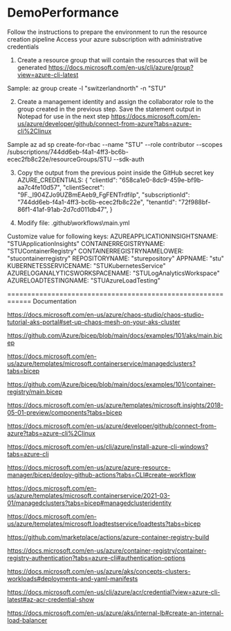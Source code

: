 # DemoPerformance
Follow the instructions to prepare the environment to run the resource creation pipeline
Access your azure subscription with administrative credentials

1) Create a resource group that will contain the resources that will be generated
https://docs.microsoft.com/en-us/cli/azure/group?view=azure-cli-latest

Sample: 
az group create -l "switzerlandnorth" -n "STU"

2) Create a management identity and assign the collaborator role to the group created in the previous step. Save the statement output in Notepad for use in the next step
https://docs.microsoft.com/en-us/azure/developer/github/connect-from-azure?tabs=azure-cli%2Clinux

Sample
az ad sp create-for-rbac --name "STU" --role contributor --scopes /subscriptions/744dd6eb-f4a1-4ff3-bc6b-ecec2fb8c22e/resourceGroups/STU --sdk-auth

3) Copy the output from the previous point inside the GitHub secret key AZURE_CREDENTIALS: 
{
  "clientId": "658ca1e0-8dc9-459e-bf9b-aa7c4fe10d57",
  "clientSecret": "9F._I904ZJo9UZBmEAeb9_FgFENTrdfilp",
  "subscriptionId": "744dd6eb-f4a1-4ff3-bc6b-ecec2fb8c22e",
  "tenantId": "72f988bf-86f1-41af-91ab-2d7cd011db47",
}

4) Modify file: .github\workflows\main.yml

Customize value for following keys: 
  AZUREAPPLICATIONINSIGHTSNAME:   "STUApplicationInsights"
  CONTAINERREGISTRYNAME:          "STUContainerRegistry"
  CONTAINERREGISTRYNAMELOWER:     "stucontainerregistry"
  REPOSITORYNAME:                 "sturepository"
  APPNAME:                        "stu"
  KUBERNETESSERVICENAME:          "STUKubernetesService"
  AZURELOGANALYTICSWORKSPACENAME: "STULogAnalyticsWorkspace"
  AZURELOADTESTINGNAME:           "STUAzureLoadTesting"



============================================================
Documentation

https://docs.microsoft.com/en-us/azure/chaos-studio/chaos-studio-tutorial-aks-portal#set-up-chaos-mesh-on-your-aks-cluster

https://github.com/Azure/bicep/blob/main/docs/examples/101/aks/main.bicep

https://docs.microsoft.com/en-us/azure/templates/microsoft.containerservice/managedclusters?tabs=bicep

https://github.com/Azure/bicep/blob/main/docs/examples/101/container-registry/main.bicep

https://docs.microsoft.com/en-us/azure/templates/microsoft.insights/2018-05-01-preview/components?tabs=bicep

https://docs.microsoft.com/en-us/azure/developer/github/connect-from-azure?tabs=azure-cli%2Clinux

https://docs.microsoft.com/en-us/cli/azure/install-azure-cli-windows?tabs=azure-cli

https://docs.microsoft.com/en-us/azure/azure-resource-manager/bicep/deploy-github-actions?tabs=CLI#create-workflow

https://docs.microsoft.com/en-us/azure/templates/microsoft.containerservice/2021-03-01/managedclusters?tabs=bicep#managedclusteridentity

https://docs.microsoft.com/en-us/azure/templates/microsoft.loadtestservice/loadtests?tabs=bicep

https://github.com/marketplace/actions/azure-container-registry-build

https://docs.microsoft.com/en-us/azure/container-registry/container-registry-authentication?tabs=azure-cli#authentication-options

https://docs.microsoft.com/en-us/azure/aks/concepts-clusters-workloads#deployments-and-yaml-manifests

https://docs.microsoft.com/en-us/cli/azure/acr/credential?view=azure-cli-latest#az-acr-credential-show

https://docs.microsoft.com/en-us/azure/aks/internal-lb#create-an-internal-load-balancer


